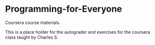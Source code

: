 Programming-for-Everyone
========================

Coursera course materials.


This is a place holder for the autograder and exercises for the coursera class taught by Charles S.
